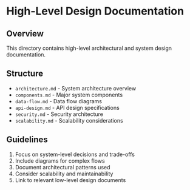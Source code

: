 # High-Level Design Documentation

## Overview
This directory contains high-level architectural and system design documentation.

## Structure
- `architecture.md` - System architecture overview
- `components.md` - Major system components
- `data-flow.md` - Data flow diagrams
- `api-design.md` - API design specifications
- `security.md` - Security architecture
- `scalability.md` - Scalability considerations

## Guidelines
1. Focus on system-level decisions and trade-offs
2. Include diagrams for complex flows
3. Document architectural patterns used
4. Consider scalability and maintainability
5. Link to relevant low-level design documents 